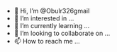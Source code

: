 - 👋 Hi, I’m @Obulr326gmail
- 👀 I’m interested in ...
- 🌱 I’m currently learning ...
- 💞️ I’m looking to collaborate on ...
- 📫 How to reach me ...

<!---
Obulr326gmail/Obulr326gmail is a ✨ special ✨ repository because its `README.md` (this file) appears on your GitHub profile.
You can click the Preview link to take a look at your changes.
--->
